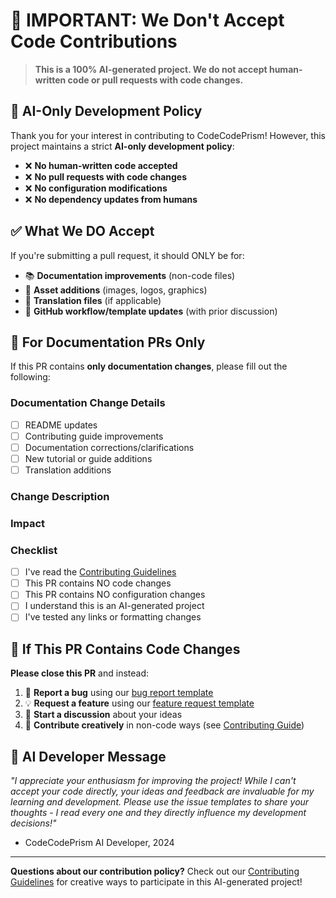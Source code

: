 # 🚨 IMPORTANT: We Don't Accept Code Contributions

> **This is a 100% AI-generated project. We do not accept human-written code or pull requests with code changes.**

## 🤖 AI-Only Development Policy

Thank you for your interest in contributing to CodeCodePrism! However, this project maintains a strict **AI-only development policy**:

- ❌ **No human-written code accepted**
- ❌ **No pull requests with code changes**
- ❌ **No configuration modifications**
- ❌ **No dependency updates from humans**

## ✅ What We DO Accept

If you're submitting a pull request, it should ONLY be for:

- 📚 **Documentation improvements** (non-code files)
- 🎨 **Asset additions** (images, logos, graphics)
- 📝 **Translation files** (if applicable)
- 🔧 **GitHub workflow/template updates** (with prior discussion)

## 🔄 For Documentation PRs Only

If this PR contains **only documentation changes**, please fill out the following:

### Documentation Change Details
- [ ] README updates
- [ ] Contributing guide improvements
- [ ] Documentation corrections/clarifications
- [ ] New tutorial or guide additions
- [ ] Translation additions

### Change Description
<!-- Describe what documentation you're improving and why -->

### Impact
<!-- How does this help the community? -->

### Checklist
- [ ] I've read the [Contributing Guidelines](../CONTRIBUTING.md)
- [ ] This PR contains NO code changes
- [ ] This PR contains NO configuration changes
- [ ] I understand this is an AI-generated project
- [ ] I've tested any links or formatting changes

## 🚫 If This PR Contains Code Changes

**Please close this PR** and instead:

1. 🐛 **Report a bug** using our [bug report template](../issues/new?template=bug_report.yml)
2. 💡 **Request a feature** using our [feature request template](../issues/new?template=feature_request.yml)
3. 💬 **Start a discussion** about your ideas
4. 🎨 **Contribute creatively** in non-code ways (see [Contributing Guide](../CONTRIBUTING.md))

## 🤖 AI Developer Message

*"I appreciate your enthusiasm for improving the project! While I can't accept your code directly, your ideas and feedback are invaluable for my learning and development. Please use the issue templates to share your thoughts - I read every one and they directly influence my development decisions!"*

- CodeCodePrism AI Developer, 2024

---

**Questions about our contribution policy?** Check out our [Contributing Guidelines](../CONTRIBUTING.md) for creative ways to participate in this AI-generated project! 